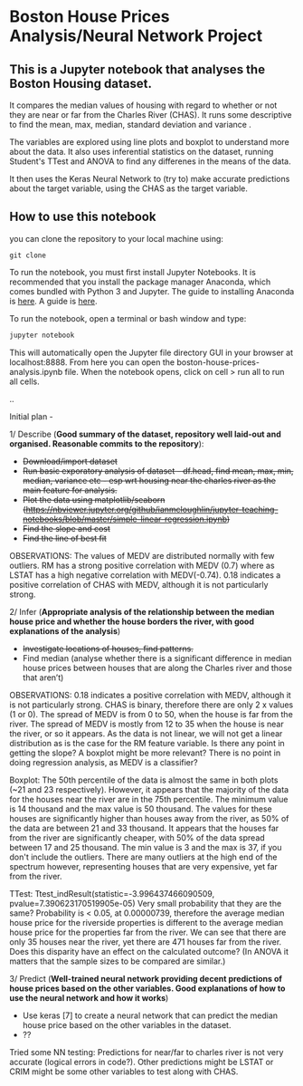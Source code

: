 # Boston House Prices Analysis/Neural Network Project

## This is a Jupyter notebook that analyses the Boston Housing dataset.

It compares the median values of housing with regard to whether or not they are near or far from the Charles River (CHAS). It runs some descriptive to find the mean, max, median, standard deviation and variance . 

The variables are explored using line plots and boxplot to understand more about the data. It also uses inferential statistics on the dataset, running Student's TTest and ANOVA to find any differenes in the means of the data. 

It then uses the Keras Neural Network to (try to) make accurate predictions about the target variable, using the CHAS as the target variable.



## How to use this notebook

you can clone the repository to your local machine using:

```shell
git clone 
```

To run the notebook, you must first install Jupyter Notebooks. It is recommended that you install the package manager Anaconda, which comes bundled with Python 3 and Jupyter.
The guide to installing Anaconda is [here](https://docs.anaconda.com/anaconda/install/).
A guide is [here](https://jupyter.readthedocs.io/en/latest/install.html).

To run the notebook, open a terminal or bash window and type:
```bash
jupyter notebook
```
This will automatically open the Jupyter file directory GUI in your browser at localhost:8888. From here you can open the boston-house-prices-analysis.ipynb file.
When the notebook opens, click on cell > run all to run all cells.

..

Initial plan - 

1/ Describe (**Good summary of the dataset, repository well laid-out and organised. Reasonable commits to the repository**):
- <s>Download/import dataset</s>
- <s>Run basic exporatory analysis of dataset - df.head, find mean, max, min, median, variance etc - esp wrt housing near the charles river as the main feature for analysis.</s>
- <s>Plot the data using matplotlib/seaborn (https://nbviewer.jupyter.org/github/ianmcloughlin/jupyter-teaching-notebooks/blob/master/simple-linear-regression.ipynb)</s>
- <s>Find the slope and cost</s>
- <s>Find the line of best fit</s>

OBSERVATIONS:
The values of MEDV are distributed normally with few outliers.
RM has a strong positive correlation with MEDV (0.7) where as LSTAT has a high negative correlation with MEDV(-0.74).
0.18 indicates a positive correlation of CHAS with MEDV, although it is not particularly strong.



2/ Infer (**Appropriate analysis of the relationship between the median house price and whether the house borders the river, with good explanations of the analysis**)
- <s>Investigate locations of houses, find patterns.</s>
- Find median (analyse whether there is a significant difference in median house prices between houses that are along the Charles river and those that aren’t)

OBSERVATIONS:
0.18 indicates a positive correlation with MEDV, although it is not particularly strong.
CHAS is binary, therefore there are only 2 x values (1 or 0). The spread of MEDV is from 0 to 50, when the house is far from the river. The spread of MEDV is mostly from 12 to 35 when the house is near the river, or so it appears.
As the data is not linear, we will not get a linear distribution as is the case for the RM feature variable. Is there any point in getting the slope?
A boxplot might be more relevant? There is no point in doing regression analysis, as MEDV is a classifier?

Boxplot:
The 50th percentile of the data is almost the same in both plots (~21 and 23 respectively). However, it appears that the majority of the data for the houses near the river are in the 75th percentile. The minimum value is 14 thousand and the max value is 50 thousand. The values for these houses are significantly higher than houses away from the river, as 50% of the data are between 21 and 33 thousand. It appears that the houses far from the river are significantly cheaper, with 50% of the data spread between 17 and 25 thousand. The min value is 3 and the max is 37, if you don't include the outliers. There are many outliers at the high end of the spectrum however, representing houses that are very expensive, yet far from the river.

TTest:
Ttest_indResult(statistic=-3.996437466090509, pvalue=7.390623170519905e-05)
Very small probability that they are the same? Probability is < 0.05, at 0.00000739, therefore the average median house price for the riverside properties is different to the average median house price for the properties far from the river.
We can see that there are only 35 houses near the river, yet there are 471 houses far from the river. Does this disparity have an effect on the calculated outcome? (In ANOVA it matters that the sample sizes to be compared are similar.)




3/ Predict (**Well-trained neural network providing decent predictions of house prices based on the other variables. Good explanations of how to use the neural network and how it works**)
- Use keras [7] to create a neural network that can predict the median house price based on the other variables in the dataset.
- ??

Tried some NN testing:
Predictions for near/far to charles river is not very accurate (logical errors in code?).
Other predictions might be LSTAT or CRIM might be some other variables to test along with CHAS.



